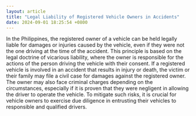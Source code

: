 ```yaml
---
layout: article
title: "Legal Liability of Registered Vehicle Owners in Accidents"
date: 2024-09-01 18:25:54 +0800
---
```


<p>In the Philippines, the registered owner of a vehicle can be held legally liable for damages or injuries caused by the vehicle, even if they were not the one driving at the time of the accident. This principle is based on the legal doctrine of vicarious liability, where the owner is responsible for the actions of the person driving the vehicle with their consent. If a registered vehicle is involved in an accident that results in injury or death, the victim or their family may file a civil case for damages against the registered owner. The owner may also face criminal charges depending on the circumstances, especially if it is proven that they were negligent in allowing the driver to operate the vehicle. To mitigate such risks, it is crucial for vehicle owners to exercise due diligence in entrusting their vehicles to responsible and qualified drivers.</p>